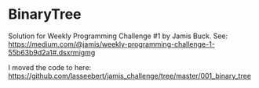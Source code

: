 # BinaryTree

Solution for Weekly Programming Challenge #1 by Jamis Buck.
See: https://medium.com/@jamis/weekly-programming-challenge-1-55b63b9d2a1#.dsxrmigmg

I moved the code to here: https://github.com/lasseebert/jamis_challenge/tree/master/001_binary_tree
